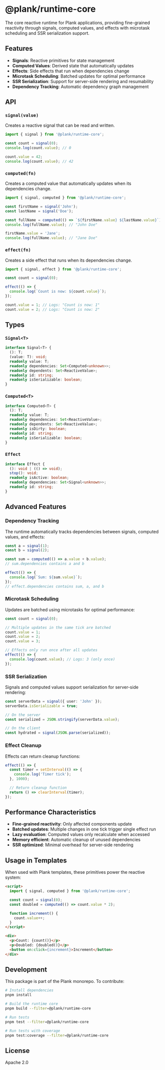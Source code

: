 # @plank/runtime-core

The core reactive runtime for Plank applications, providing fine-grained reactivity through signals, computed values, and effects with microtask scheduling and SSR serialization support.

## Features

- **Signals**: Reactive primitives for state management
- **Computed Values**: Derived state that automatically updates
- **Effects**: Side effects that run when dependencies change
- **Microtask Scheduling**: Batched updates for optimal performance
- **SSR Serialization**: Support for server-side rendering and resumability
- **Dependency Tracking**: Automatic dependency graph management

## API

### `signal(value)`

Creates a reactive signal that can be read and written.

```typescript
import { signal } from '@plank/runtime-core';

const count = signal(0);
console.log(count.value); // 0

count.value = 42;
console.log(count.value); // 42
```

### `computed(fn)`

Creates a computed value that automatically updates when its dependencies change.

```typescript
import { signal, computed } from '@plank/runtime-core';

const firstName = signal('John');
const lastName = signal('Doe');

const fullName = computed(() => `${firstName.value} ${lastName.value}`);
console.log(fullName.value); // "John Doe"

firstName.value = 'Jane';
console.log(fullName.value); // "Jane Doe"
```

### `effect(fn)`

Creates a side effect that runs when its dependencies change.

```typescript
import { signal, effect } from '@plank/runtime-core';

const count = signal(0);

effect(() => {
  console.log(`Count is now: ${count.value}`);
});

count.value = 1; // Logs: "Count is now: 1"
count.value = 2; // Logs: "Count is now: 2"
```

## Types

### `Signal<T>`

```typescript
interface Signal<T> {
  (): T;
  (value: T): void;
  readonly value: T;
  readonly dependencies: Set<Computed<unknown>>;
  readonly dependents: Set<ReactiveValue>;
  readonly id: string;
  readonly isSerializable: boolean;
}
```

### `Computed<T>`

```typescript
interface Computed<T> {
  (): T;
  readonly value: T;
  readonly dependencies: Set<ReactiveValue>;
  readonly dependents: Set<ReactiveValue>;
  readonly isDirty: boolean;
  readonly id: string;
  readonly isSerializable: boolean;
}
```

### `Effect`

```typescript
interface Effect {
  (): void | (() => void);
  stop(): void;
  readonly isActive: boolean;
  readonly dependencies: Set<Signal<unknown>>;
  readonly id: string;
}
```

## Advanced Features

### Dependency Tracking

The runtime automatically tracks dependencies between signals, computed values, and effects:

```typescript
const a = signal(1);
const b = signal(2);

const sum = computed(() => a.value + b.value);
// sum.dependencies contains a and b

effect(() => {
  console.log(`Sum: ${sum.value}`);
});
// effect.dependencies contains sum, a, and b
```

### Microtask Scheduling

Updates are batched using microtasks for optimal performance:

```typescript
const count = signal(0);

// Multiple updates in the same tick are batched
count.value = 1;
count.value = 2;
count.value = 3;

// Effects only run once after all updates
effect(() => {
  console.log(count.value); // Logs: 3 (only once)
});
```

### SSR Serialization

Signals and computed values support serialization for server-side rendering:

```typescript
const serverData = signal({ user: 'John' });
serverData.isSerializable = true;

// On the server
const serialized = JSON.stringify(serverData.value);

// On the client
const hydrated = signal(JSON.parse(serialized));
```

### Effect Cleanup

Effects can return cleanup functions:

```typescript
effect(() => {
  const timer = setInterval(() => {
    console.log('Timer tick');
  }, 1000);

  // Return cleanup function
  return () => clearInterval(timer);
});
```

## Performance Characteristics

- **Fine-grained reactivity**: Only affected components update
- **Batched updates**: Multiple changes in one tick trigger single effect run
- **Lazy evaluation**: Computed values only recalculate when accessed
- **Memory efficient**: Automatic cleanup of unused dependencies
- **SSR optimized**: Minimal overhead for server-side rendering

## Usage in Templates

When used with Plank templates, these primitives power the reactive system:

```html
<script>
  import { signal, computed } from '@plank/runtime-core';

  const count = signal(0);
  const doubled = computed(() => count.value * 2);

  function increment() {
    count.value++;
  }
</script>

<div>
  <p>Count: {count()}</p>
  <p>Doubled: {doubled()}</p>
  <button on:click={increment}>Increment</button>
</div>
```

## Development

This package is part of the Plank monorepo. To contribute:

```bash
# Install dependencies
pnpm install

# Build the runtime core
pnpm build --filter=@plank/runtime-core

# Run tests
pnpm test --filter=@plank/runtime-core

# Run tests with coverage
pnpm test:coverage --filter=@plank/runtime-core
```

## License

Apache 2.0
